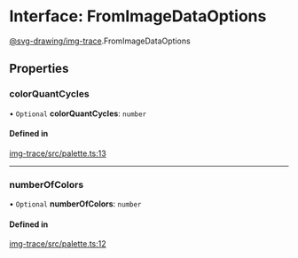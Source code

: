 # Interface: FromImageDataOptions

[@svg-drawing/img-trace](../../modules/svg_drawing_img_trace.md).FromImageDataOptions

## Properties

### colorQuantCycles

• `Optional` **colorQuantCycles**: `number`

#### Defined in

[img-trace/src/palette.ts:13](https://github.com/kmkzt/svg-drawing/blob/c168ec0/packages/img-trace/src/palette.ts#L13)

___

### numberOfColors

• `Optional` **numberOfColors**: `number`

#### Defined in

[img-trace/src/palette.ts:12](https://github.com/kmkzt/svg-drawing/blob/c168ec0/packages/img-trace/src/palette.ts#L12)
